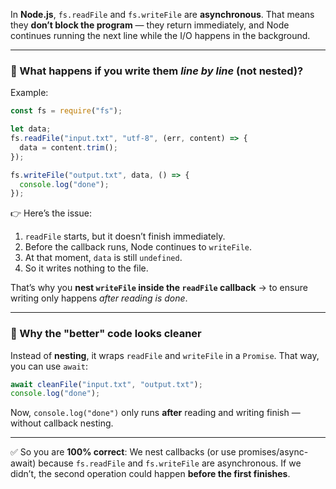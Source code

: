 In **Node.js**, `fs.readFile` and `fs.writeFile` are **asynchronous**.
That means they **don’t block the program** — they return immediately, and Node continues running the next line while the I/O happens in the background.

---

### 🔹 What happens if you write them *line by line* (not nested)?

Example:

```js
const fs = require("fs");

let data;
fs.readFile("input.txt", "utf-8", (err, content) => {
  data = content.trim();
});

fs.writeFile("output.txt", data, () => {
  console.log("done");
});
```

👉 Here’s the issue:

1. `readFile` starts, but it doesn’t finish immediately.
2. Before the callback runs, Node continues to `writeFile`.
3. At that moment, `data` is still `undefined`.
4. So it writes nothing to the file.

That’s why you **nest `writeFile` inside the `readFile` callback** → to ensure writing only happens *after reading is done*.

---

### 🔹 Why the "better" code looks cleaner

Instead of **nesting**, it wraps `readFile` and `writeFile` in a `Promise`.
That way, you can use `await`:

```js
await cleanFile("input.txt", "output.txt");
console.log("done");
```

Now, `console.log("done")` only runs **after** reading and writing finish — without callback nesting.

---

✅ So you are **100% correct**:
We nest callbacks (or use promises/async-await) because `fs.readFile` and `fs.writeFile` are asynchronous.
If we didn’t, the second operation could happen **before the first finishes**.
